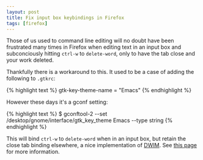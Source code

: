 ```yaml
---
layout: post
title: Fix input box keybindings in Firefox
tags: [firefox]
---
```


Those of us used to command line editing will no doubt have been frustrated
many times in Firefox when editing text in an input box and subconciously
hitting `ctrl-w` to `delete-word`, only to have the tab close and your work
deleted.

Thankfully there is a workaround to this.  It used to be a case of adding the
following to `.gtkrc`:

{% highlight text %}
gtk-key-theme-name = "Emacs"
{% endhighlight %}

However these days it's a gconf setting:

{% highlight text %}
$ gconftool-2 --set /desktop/gnome/interface/gtk_key_theme Emacs --type string
{% endhighlight %}

This will bind `ctrl-w` to `delete-word` when in an input box, but retain the
close tab binding elsewhere, a nice implementation of
[DWIM](http://en.wikipedia.org/wiki/DWIM).  See [this
page](http://kb.mozillazine.org/Emacs_Keybindings_%28Firefox%29) for more
information.
